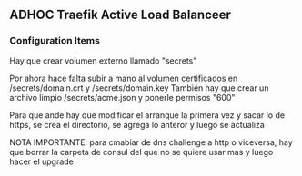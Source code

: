## ADHOC Traefik Active Load Balanceer

### Configuration Items

Hay que crear volumen externo llamado "secrets"

Por ahora hace falta subir a mano al volumen certificados en /secrets/domain.crt  y /secrets/domain.key
También hay que crear un archivo limpio /secrets/acme.json y ponerle permisos "600"

Para que ande hay que modificar el arranque la primera vez y sacar lo de https, se crea el directorio, se agrega lo anteror y luego se actualiza


NOTA IMPORTANTE: para cmabiar de dns challenge a http o viceversa, hay que borrar la carpeta de consul del que no se quiere usar mas y luego hacer el upgrade
